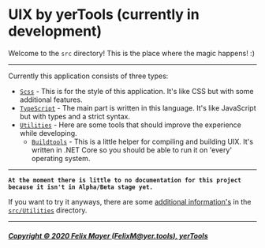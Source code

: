 # UIX by yerTools (currently in development)

Welcome to the `src` directory! This is the place where the magic happens! :)

---

Currently this application consists of three types:
- [`Scss`](/src/Scss/) - This is for the style of this application. It's like CSS but with some additional features.
- [`TypeScript`](/src/TypeScript/) - The main part is written in this language. It's like JavaScript but with types and a strict syntax.
- [`Utilities`](/src/Utilities/) - Here are some tools that should improve the experience while developing.
    - [`Buildtools`](/src/Utilities/Buildtools/) - This is a little helper for compiling and building UIX. It's written in .NET Core so you should be able to run it on 'every' operating system.
    
---

**`At the moment there is little to no documentation for this project because it isn't in Alpha/Beta stage yet.`**

If you want to try it anyways, there are some [additional information's](/src/Utilities/README.md) in the [`src/Utilities`](/src/Utilities/) directory.

---

##### [Copyright © 2020 Felix Mayer (FelixM@yer.tools), yerTools](/LICENSE.md)